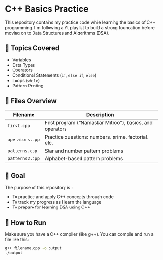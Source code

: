# C++ Basics Practice

This repository contains my practice code while learning the basics of C++ programming. I'm following a Yt playlist to build a strong foundation before moving on to Data Structures and Algorithms (DSA).

## 📘 Topics Covered

- Variables
- Data Types
- Operators
- Conditional Statements (`if`, `else if`, `else`)
- Loops (`while`)
- Pattern Printing

## 📂 Files Overview

| Filename         | Description                                               |
|------------------|-----------------------------------------------------------|
| `first.cpp`      | First program ("Namaskar Mitroo"), basics, and operators  |
| `operators.cpp`  | Practice questions: numbers, prime, factorial, etc.       |
| `patterns.cpp`   | Star and number pattern problems                          |
| `patterns2.cpp`  | Alphabet-based pattern problems                           |



## 🎯 Goal
The purpose of this repository is :

- To practice and apply C++ concepts through code
- To track my progress as I learn the language
- To prepare for learning DSA using C++

## 🚀 How to Run

Make sure you have a C++ compiler (like g++). You can compile and run a file like this:

```bash
g++ filename.cpp -o output
./output

